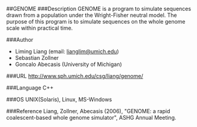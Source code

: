 ##GENOME
###Description
GENOME is a program to simulate sequences drawn from a population under the Wright-Fisher neutral model. The purpose of this program is to simulate sequences on the whole genome scale within practical time.

###Author
* Liming Liang (email: lianglim@umich.edu)
* Sebastian Zollner
* Goncalo Abecasis (University of Michigan)

###URL
http://www.sph.umich.edu/csg/liang/genome/

###Language
C++

###OS
UNIX(Solaris), Linux, MS-Windows

###Reference
Liang, Zollner, Abecasis (2006), "GENOME: a rapid coalescent-based whole genome simulator", ASHG Annual Meeting.


